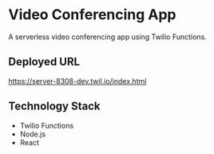 # Video Conferencing App

A serverless video conferencing app using Twilio Functions.

## Deployed URL

<https://server-8308-dev.twil.io/index.html>

## Technology Stack

- Twilio Functions
- Node.js
- React

